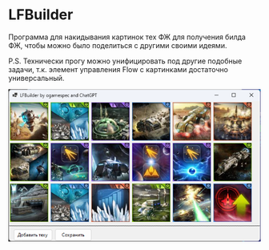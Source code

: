 # LFBuilder

Программа для накидывания картинок тех ФЖ для получения билда ФЖ, чтобы можно было поделиться с другими своими идеями.

P.S. Технически прогу можно унифицировать под другие подобные задачи, т.к. элемент управления Flow с картинками достаточно универсальный.

![demo](demo.png)
